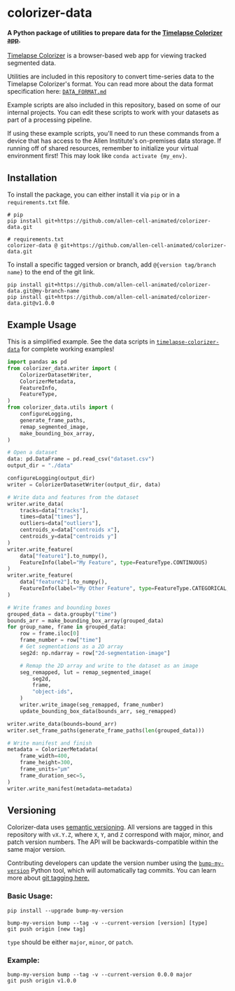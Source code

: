 # colorizer-data

#### A Python package of utilities to prepare data for the [Timelapse Colorizer app](https://github.com/allen-cell-animated/nucmorph-colorizer).

[Timelapse Colorizer](https://github.com/allen-cell-animated/nucmorph-colorizer) is a browser-based web app for viewing tracked segmented data.

Utilities are included in this repository to convert time-series data to the Timelapse Colorizer's format. You can read more about the data format specification here: [`DATA_FORMAT.md`](./documentation/DATA_FORMAT.md)

Example scripts are also included in this repository, based on some of our internal projects. You can edit these scripts to work with your datasets as part of a processing pipeline.

If using these example scripts, you'll need to run these commands from a device that has access to the Allen Institute's on-premises data storage. If running off of shared resources, remember to initialize your virtual environment first! This may look like `conda activate {my_env}`.

## Installation

To install the package, you can either install it via `pip` or in a `requirements.txt` file.

```
# pip
pip install git+https://github.com/allen-cell-animated/colorizer-data.git

# requirements.txt
colorizer-data @ git+https://github.com/allen-cell-animated/colorizer-data.git
```

To install a specific tagged version or branch, add `@{version tag/branch name}` to the end of the git link.

```
pip install git+https://github.com/allen-cell-animated/colorizer-data.git@my-branch-name
pip install git+https://github.com/allen-cell-animated/colorizer-data.git@v1.0.0
```

## Example Usage

This is a simplified example. See the data scripts in [`timelapse-colorizer-data`](./timelapse-colorizer-data/) for complete working examples!

```python
import pandas as pd
from colorizer_data.writer import (
    ColorizerDatasetWriter,
    ColorizerMetadata,
    FeatureInfo,
    FeatureType,
)
from colorizer_data.utils import (
    configureLogging,
    generate_frame_paths,
    remap_segmented_image,
    make_bounding_box_array,
)

# Open a dataset
data: pd.DataFrame = pd.read_csv("dataset.csv")
output_dir = "./data"

configureLogging(output_dir)
writer = ColorizerDatasetWriter(output_dir, data)

# Write data and features from the dataset
writer.write_data(
    tracks=data["tracks"],
    times=data["times"],
    outliers=data["outliers"],
    centroids_x=data["centroids x"],
    centroids_y=data["centroids y"]
)
writer.write_feature(
    data["feature1"].to_numpy(),
    FeatureInfo(label="My Feature", type=FeatureType.CONTINUOUS)
)
writer.write_feature(
    data["feature2"].to_numpy(),
    FeatureInfo(label="My Other Feature", type=FeatureType.CATEGORICAL, categories=["A", "B", "C"])
)

# Write frames and bounding boxes
grouped_data = data.groupby("time")
bounds_arr = make_bounding_box_array(grouped_data)
for group_name, frame in grouped_data:
    row = frame.iloc[0]
    frame_number = row["time"]
    # Get segmentations as a 2D array
    seg2d: np.ndarray = row["2d-segmentation-image"]

    # Remap the 2D array and write to the dataset as an image
    seg_remapped, lut = remap_segmented_image(
        seg2d,
        frame,
        "object-ids",
    )
    writer.write_image(seg_remapped, frame_number)
    update_bounding_box_data(bounds_arr, seg_remapped)

writer.write_data(bounds=bound_arr)
writer.set_frame_paths(generate_frame_paths(len(grouped_data)))

# Write manifest and finish
metadata = ColorizerMetadata(
    frame_width=400,
    frame_height=300,
    frame_units="µm"
    frame_duration_sec=5,
)
writer.write_manifest(metadata=metadata)
```

## Versioning

Colorizer-data uses [semantic versioning](https://semver.org). All versions are tagged in this repository with `vX.Y.Z`, where `X`, `Y`, and `Z` correspond with major, minor, and patch version numbers. The API will be backwards-compatible within the same major version.

Contributing developers can update the version number using the [`bump-my-version`](https://github.com/callowayproject/bump-my-version) Python tool, which will automatically tag commits. You can learn more about [git tagging here.](https://git-scm.com/book/en/v2/Git-Basics-Tagging)

### Basic Usage:

```
pip install --upgrade bump-my-version

bump-my-version bump --tag -v --current-version [version] [type]
git push origin [new tag]
```

`type` should be either `major`, `minor`, or `patch`.

### Example:

```
bump-my-version bump --tag -v --current-version 0.0.0 major
git push origin v1.0.0
```
